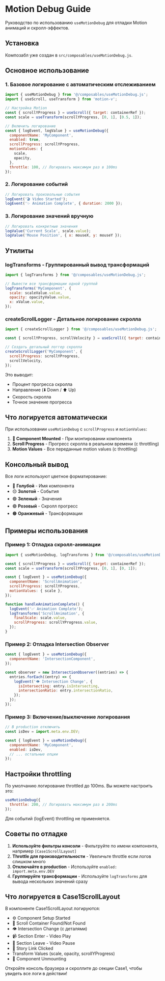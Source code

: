 # Motion Debug Guide

Руководство по использованию `useMotionDebug` для отладки Motion анимаций и скролл-эффектов.

## Установка

Композабл уже создан в `src/composables/useMotionDebug.js`.

## Основное использование

### 1. Базовое логирование с автоматическим отслеживанием

```javascript
import { useMotionDebug } from '@/composables/useMotionDebug.js';
import { useScroll, useTransform } from 'motion-v';

// Настройка Motion
const { scrollYProgress } = useScroll({ target: containerRef });
const scale = useTransform(scrollYProgress, [0, 1], [0.5, 1]);

// Включить логирование
const { logEvent, logValue } = useMotionDebug({
  componentName: 'MyComponent',
  enabled: true,
  scrollProgress: scrollYProgress,
  motionValues: {
    scale,
    opacity,
  },
  throttle: 100, // Логировать максимум раз в 100ms
});
```

### 2. Логирование событий

```javascript
// Логировать произвольные события
logEvent('🎬 Video Started');
logEvent('✨ Animation Complete', { duration: 2000 });
```

### 3. Логирование значений вручную

```javascript
// Логировать конкретные значения
logValue('Current Scale', scale.value);
logValue('Mouse Position', { x: mouseX, y: mouseY });
```

## Утилиты

### logTransforms - Группированный вывод трансформаций

```javascript
import { logTransforms } from '@/composables/useMotionDebug.js';

// Вывести все трансформации одной группой
logTransforms('MyComponent', {
  scale: scaleValue.value,
  opacity: opacityValue.value,
  x: xValue.value,
});
```

### createScrollLogger - Детальное логирование скролла

```javascript
import { createScrollLogger } from '@/composables/useMotionDebug.js';

const { scrollYProgress, scrollVelocity } = useScroll({ target: containerRef });

// Создать детальный логгер скролла
createScrollLogger('MyComponent', {
  scrollProgress: scrollYProgress,
  scrollVelocity,
});
```

Это выводит:
- Процент прогресса скролла
- Направление (⬇️ Down / ⬆️ Up)
- Скорость скролла
- Точное значение прогресса

## Что логируется автоматически

При использовании `useMotionDebug` с `scrollProgress` и `motionValues`:

1. **🚀 Component Mounted** - При монтировании компонента
2. **Scroll Progress** - Прогресс скролла в реальном времени (с throttling)
3. **Motion Values** - Все переданные motion values (с throttling)

## Консольный вывод

Все логи используют цветное форматирование:

- 🔵 **Голубой** - Имя компонента
- 🟡 **Золотой** - События
- 🟢 **Зеленый** - Значения
- 🟣 **Розовый** - Скролл прогресс
- 🟠 **Оранжевый** - Трансформации

## Примеры использования

### Пример 1: Отладка скролл-анимации

```javascript
import { useMotionDebug, logTransforms } from '@/composables/useMotionDebug.js';

const { scrollYProgress } = useScroll({ target: containerRef });
const scale = useTransform(scrollYProgress, [0, 1], [0, 1]);

const { logEvent } = useMotionDebug({
  componentName: 'ScrollAnimation',
  scrollProgress: scrollYProgress,
  motionValues: { scale },
});

function handleAnimationComplete() {
  logEvent('✅ Animation Complete');
  logTransforms('ScrollAnimation', {
    finalScale: scale.value,
    scrollProgress: scrollYProgress.value,
  });
}
```

### Пример 2: Отладка Intersection Observer

```javascript
const { logEvent } = useMotionDebug({
  componentName: 'IntersectionComponent',
});

const observer = new IntersectionObserver((entries) => {
  entries.forEach((entry) => {
    logEvent('👁️ Intersection Change', {
      isIntersecting: entry.isIntersecting,
      intersectionRatio: entry.intersectionRatio,
    });
  });
});
```

### Пример 3: Включение/выключение логирования

```javascript
// В production отключить
const isDev = import.meta.env.DEV;

const { logEvent } = useMotionDebug({
  componentName: 'MyComponent',
  enabled: isDev,
  // ... остальные опции
});
```

## Настройки throttling

По умолчанию логирование throttled до 100ms. Вы можете настроить это:

```javascript
useMotionDebug({
  throttle: 200, // Логировать максимум раз в 200ms
});
```

Для событий (logEvent) throttling не применяется.

## Советы по отладке

1. **Используйте фильтры консоли** - Фильтруйте по имени компонента, например `[Case1ScrollLayout]`
2. **Throttle для производительности** - Увеличьте throttle если логов слишком много
3. **Отключайте в production** - Используйте `enabled: import.meta.env.DEV`
4. **Группируйте трансформации** - Используйте `logTransforms` для вывода нескольких значений сразу

## Что логируется в Case1ScrollLayout

В компоненте Case1ScrollLayout логируются:

- ⚙️ Component Setup Started
- 📜 Scroll Container Found/Not Found
- 👁️ Intersection Change (с деталями)
- 📹 Section Enter - Video Play
- 🚪 Section Leave - Video Pause
- 🔗 Story Link Clicked
- Transform Values (scale, opacity, scrollYProgress)
- 🧹 Component Unmounting

Откройте консоль браузера и скроллите до секции Case1, чтобы увидеть все логи в действии!

